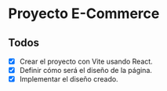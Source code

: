 # Proyecto E-Commerce

## Todos

- [x] Crear el proyecto con Vite usando React.
- [x] Definir cómo será el diseño de la página.
- [x] Implementar el diseño creado.
